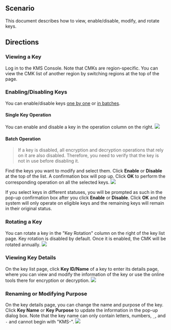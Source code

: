 
## Scenario
This document describes how to view, enable/disable, modify, and rotate keys.


## Directions

### Viewing a Key
Log in to the KMS Console. Note that CMKs are region-specific. You can view the CMK list of another region by switching regions at the top of the page.

### Enabling/Disabling Keys
You can enable/disable keys [one by one](#step1) or [in batches](#step2).

<span id="step1"></span>
#### Single Key Operation
You can enable and disable a key in the operation column on the right.
![](https://main.qcloudimg.com/raw/6223cb510e8ad0d1b7eee09f88e0dd9c.png)

 <span id="step2"></span>
#### Batch Operation

> If a key is disabled, all encryption and decryption operations that rely on it are also disabled. Therefore, you need to verify that the key is not in use before disabling it.

Find the keys you want to modify and select them. Click **Enable** or **Disable** at the top of the list. A confirmation box will pop up. Click **OK** to perform the corresponding operation on all the selected keys.
![](https://main.qcloudimg.com/raw/f35339e7f5f7315acb3a7f8cd73789f8.png)

If you select keys in different statuses, you will be prompted as such in the pop-up confirmation box after you click **Enable** or **Disable**. Click **OK** and the system will only operate on eligible keys and the remaining keys will remain in their original status.



### Rotating a Key
You can rotate a key in the "Key Rotation" column on the right of the key list page. Key rotation is disabled by default. Once it is enabled, the CMK will be rotated annually.
![](https://main.qcloudimg.com/raw/8871713edc33fbe41a8c4693ea09e947.png)

### Viewing Key Details
On the key list page, click **Key ID/Name** of a key to enter its details page, where you can view and modify the information of the key or use the online tools there for encryption or decryption.
![](https://main.qcloudimg.com/raw/f75e3e948f41231b11d63dc873c52be0.png)

### Renaming or Modifying Purpose
On the key details page, you can change the name and purpose of the key.
Click **Key Name** or **Key Purpose** to update the information in the pop-up dialog box. Note that the key name can only contain letters, numbers, `_`, and `-` and cannot begin with "KMS-".
![](https://main.qcloudimg.com/raw/a83496a991bbe724af8833be44e475a8.png)

